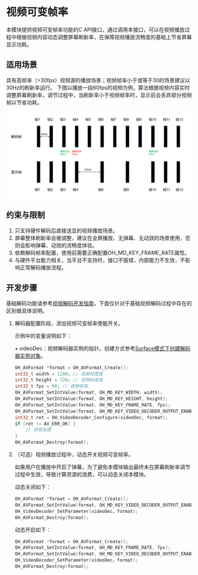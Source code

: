 # 视频可变帧率

本模块提供视频可变帧率功能的C API接口，通过调用本接口，可以在视频播放过程中根据视频内容动态调整屏幕刷新率，在保障视频播放流畅度的基础上节省屏幕显示功耗。

## 适用场景

具有高帧率（>30fps）视频源的播放场景；视频帧率小于或等于30的场景建议以30Hz的刷新率运行。
下图以播放一段60fps的视频为例，算法根据视频内容实时调整屏幕刷新率，调节过程中，当刷新率小于视频帧率时，显示前会丢弃部分视频帧以节省功耗。

![Video variable refreshrate](figures/video-variable-refreshrate.png)

## 约束与限制

1. 只支持硬件解码后直接送显的视频播放场景。
2. 屏幕整体刷新率会被调整，建议在全屏播放、无弹幕、无动效的场景使用，否则会影响弹幕、动效的流畅度体验。
3. 依赖解码帧率配置，使用前需要正确配置OH_MD_KEY_FRAME_RATE属性。
4. 与硬件平台能力相关，当平台不支持时，接口不报错，内部能力不生效，不影响正常解码播放流程。

## 开发步骤

基础解码功能请参考[视频解码开发指南](video-decoding.md)，下面仅针对于基础视频解码过程中存在的区别做具体说明。

1. 解码器配置阶段，添加视频可变帧率使能开关。
   
   示例中的变量说明如下：
   
   • videoDec：视频解码器实例的指针。创建方式参考[Surface模式下创建解码器实例对象](video-decoding.md#Surface模式)。

    ```cpp
    OH_AVFormat *format = OH_AVFormat_Create();
    int32_t width = 1280; // 视频帧宽度
    int32_t height = 720; // 视频帧高度
    int32_t fps = 60; // 视频帧率
    OH_AVFormat_SetIntValue(format, OH_MD_KEY_WIDTH, width);
    OH_AVFormat_SetIntValue(format, OH_MD_KEY_HEIGHT, height);
    OH_AVFormat_SetIntValue(format, OH_MD_KEY_FRAME_RATE, fps);
    OH_AVFormat_SetIntValue(format, OH_MD_KEY_VIDEO_DECODER_OUTPUT_ENABLE_VRR, 1);
    int32_t ret = OH_VideoDecoder_Configure(videoDec, format);
    if (ret != AV_ERR_OK) {
        // 异常处理
    }
    OH_AVFormat_Destroy(format);
    ```

2. （可选）视频播放过程中，动态开关视频可变帧率。

    如果用户在播放中开启了弹幕，为了避免本模块输出最终未在屏幕刷新率调节过程中生效，导致计算资源的浪费，可以动态关闭本模块。
    
    动态关闭如下：

    ```cpp
    OH_AVFormat *format = OH_AVFormat_Create();
    OH_AVFormat_SetIntValue(format, OH_MD_KEY_VIDEO_DECODER_OUTPUT_ENABLE_VRR, 0);
    OH_VideoDecoder_SetParameter(videoDec，format);
    OH_AVFormat_Destroy(format);
    ```

    动态开启如下：

    ```cpp
    OH_AVFormat *format = OH_AVFormat_Create();
    OH_AVFormat_SetIntValue(format, OH_MD_KEY_FRAME_RATE, fps);
    OH_AVFormat_SetIntValue(format, OH_MD_KEY_VIDEO_DECODER_OUTPUT_ENABLE_VRR, 1);
    OH_VideoDecoder_SetParameter(videoDec，format);
    OH_AVFormat_Destroy(format);
    ```
